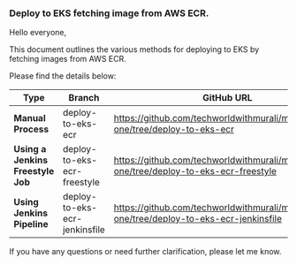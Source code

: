 ### Deploy to EKS fetching image from AWS ECR.

Hello everyone,

This document outlines the various methods for deploying to EKS by fetching images from AWS ECR.

Please find the details below:

| Type                          | Branch                                | GitHub URL                       |
|-------------------------------|---------------------------------------|----------------------------------|
| **Manual Process**                | deploy-to-eks-ecr               | https://github.com/techworldwithmurali/microservice-one/tree/deploy-to-eks-ecr |
| **Using a Jenkins Freestyle Job** | deploy-to-eks-ecr-freestyle           | https://github.com/techworldwithmurali/microservice-one/tree/deploy-to-eks-ecr-freestyle |
| **Using Jenkins Pipeline**        | deploy-to-eks-ecr-jenkinsfile | https://github.com/techworldwithmurali/microservice-one/tree/deploy-to-eks-ecr-jenkinsfile |

If you have any questions or need further clarification, please let me know.
